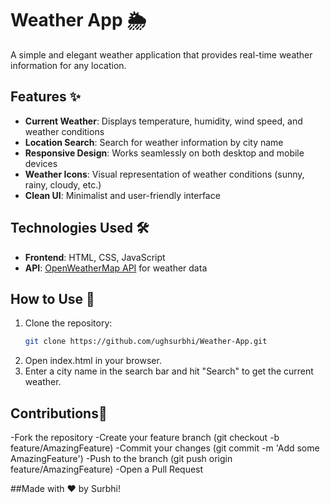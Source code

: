 # Weather App 🌦️

A simple and elegant weather application that provides real-time weather information for any location.

## Features ✨

- **Current Weather**: Displays temperature, humidity, wind speed, and weather conditions
- **Location Search**: Search for weather information by city name
- **Responsive Design**: Works seamlessly on both desktop and mobile devices
- **Weather Icons**: Visual representation of weather conditions (sunny, rainy, cloudy, etc.)
- **Clean UI**: Minimalist and user-friendly interface

## Technologies Used 🛠️

- **Frontend**: HTML, CSS, JavaScript
- **API**: [OpenWeatherMap API](https://openweathermap.org/api) for weather data

## How to Use 🚀

1. Clone the repository:
   ```bash
   git clone https://github.com/ughsurbhi/Weather-App.git
2. Open index.html in your browser.
3. Enter a city name in the search bar and hit "Search" to get the current weather.

## Contributions🤝
-Fork the repository
-Create your feature branch (git checkout -b feature/AmazingFeature)
-Commit your changes (git commit -m 'Add some AmazingFeature')
-Push to the branch (git push origin feature/AmazingFeature)
-Open a Pull Request

##Made with ❤️ by Surbhi!
